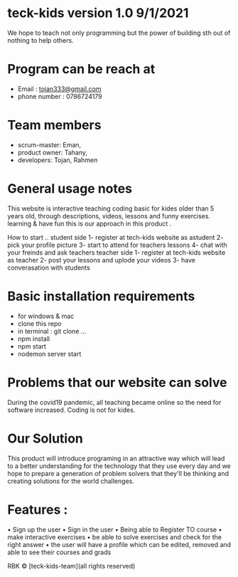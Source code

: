 # teck-kids version 1.0 9/1/2021
We hope to teach not only programming but the power of building sth out of nothing to help others. 

# Program can be reach at
- Email : tojan333@gmail.com
- phone number : 0786724179

# Team members 
- scrum-master: Eman,
- product owner: Tahany,
- developers: Tojan, Rahmen

# General usage notes
This website is interactive teaching coding basic for kides older than 5 years old, through descriptions, videos, lessons and funny exercises.
learning & have fun this is our approach in this product .

How to start ..
student side 
1- register at tech-kids website as astudent 
2- pick your profile picture 
3- start to attend for teachers lessons 
4- chat with your freinds and ask teachers 
teacher side 
1-  register at tech-kids website as teacher
2- post your lessons and uplode your videos
3- have converasation with students 

# Basic installation requirements
- for windows & mac
- clone this repo 
- in terminal : git clone ...
- npm install 
- npm start 
- nodemon server start 

# Problems that our website can solve 
 During the covid19 pandemic, all teaching became online so the need for software increased. 
 Coding is not for kides.

# Our Solution 
This product will introduce programing in an attractive way which will lead to a better understanding for the technology that they use every day and we hope to prepare a generation of problem solvers that they'll be thinking and creating solutions for the world challenges.     


# Features :

• Sign up the user
• Sign in the user
• Being able to Register TO course
• make interactive exercises
• be able to solve exercises and check for the right answer
• the user will have a profile which can be edited, removed and able to see their courses and grads

RBK © [teck-kids-team](all rights reserved)
